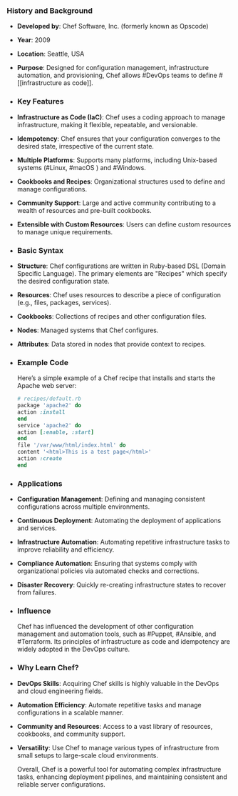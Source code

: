 ### **History and Background**
- **Developed by**: Chef Software, Inc. (formerly known as Opscode)
- **Year**: 2009
- **Location**: Seattle, USA
- **Purpose**: Designed for configuration management, infrastructure automation, and provisioning, Chef allows #DevOps teams to define #[[infrastructure as code]].
- ### **Key Features**
- **Infrastructure as Code (IaC)**: Chef uses a coding approach to manage infrastructure, making it flexible, repeatable, and versionable.
- **Idempotency**: Chef ensures that your configuration converges to the desired state, irrespective of the current state.
- **Multiple Platforms**: Supports many platforms, including Unix-based systems (#Linux, #macOS ) and #Windows.
- **Cookbooks and Recipes**: Organizational structures used to define and manage configurations.
- **Community Support**: Large and active community contributing to a wealth of resources and pre-built cookbooks.
- **Extensible with Custom Resources**: Users can define custom resources to manage unique requirements.
- ### **Basic Syntax**
- **Structure**: Chef configurations are written in Ruby-based DSL (Domain Specific Language). The primary elements are "Recipes" which specify the desired configuration state.
- **Resources**: Chef uses resources to describe a piece of configuration (e.g., files, packages, services).
- **Cookbooks**: Collections of recipes and other configuration files.
- **Nodes**: Managed systems that Chef configures.
- **Attributes**: Data stored in nodes that provide context to recipes.
- ### **Example Code**
  
  Here’s a simple example of a Chef recipe that installs and starts the Apache web server:
  
  ```ruby
  # recipes/default.rb
  package 'apache2' do
  action :install
  end
  service 'apache2' do
  action [:enable, :start]
  end
  file '/var/www/html/index.html' do
  content '<html>This is a test page</html>'
  action :create
  end
  ```
- ### **Applications**
- **Configuration Management**: Defining and managing consistent configurations across multiple environments.
- **Continuous Deployment**: Automating the deployment of applications and services.
- **Infrastructure Automation**: Automating repetitive infrastructure tasks to improve reliability and efficiency.
- **Compliance Automation**: Ensuring that systems comply with organizational policies via automated checks and corrections.
- **Disaster Recovery**: Quickly re-creating infrastructure states to recover from failures.
- ### **Influence**
  
  Chef has influenced the development of other configuration management and automation tools, such as #Puppet, #Ansible, and #Terraform. Its principles of infrastructure as code and idempotency are widely adopted in the DevOps culture.
- ### **Why Learn Chef?**
- **DevOps Skills**: Acquiring Chef skills is highly valuable in the DevOps and cloud engineering fields.
- **Automation Efficiency**: Automate repetitive tasks and manage configurations in a scalable manner.
- **Community and Resources**: Access to a vast library of resources, cookbooks, and community support.
- **Versatility**: Use Chef to manage various types of infrastructure from small setups to large-scale cloud environments.
  
  Overall, Chef is a powerful tool for automating complex infrastructure tasks, enhancing deployment pipelines, and maintaining consistent and reliable server configurations.